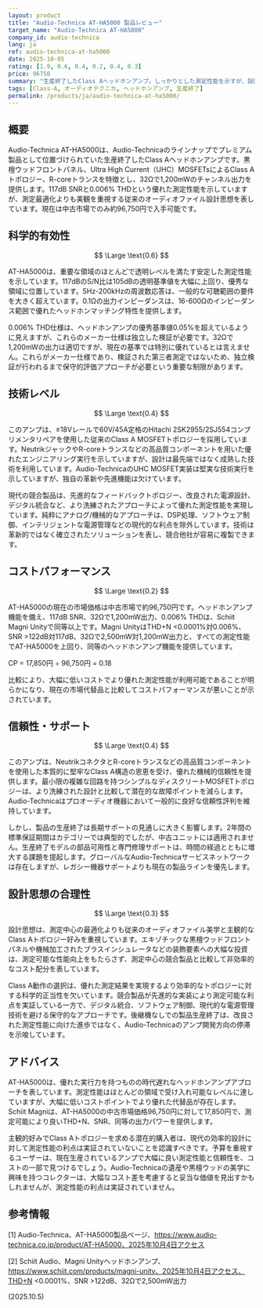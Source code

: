 ```yaml
---
layout: product
title: "Audio-Technica AT-HA5000 製品レビュー"
target_name: "Audio-Technica AT-HA5000"
company_id: audio-technica
lang: ja
ref: audio-technica-at-ha5000
date: 2025-10-05
rating: [1.9, 0.6, 0.4, 0.2, 0.4, 0.3]
price: 96750
summary: "生産終了したClass Aヘッドホンアンプ。しっかりとした測定性能を示すが、設計アプローチが時代遅れで、現代の代替製品と比較してコストパフォーマンスが悪い。"
tags: [Class-A, オーディオテクニカ, ヘッドホンアンプ, 生産終了]
permalink: /products/ja/audio-technica-at-ha5000/
---
```

## 概要

Audio-Technica AT-HA5000は、Audio-Technicaのラインナップでプレミアム製品として位置づけられていた生産終了したClass Aヘッドホンアンプです。黒檀ウッドフロントパネル、Ultra High Current（UHC）MOSFETsによるClass Aトポロジー、R-coreトランスを特徴とし、32Ωで1,200mWのチャンネル出力を提供します。117dB SNRと0.006% THDという優れた測定性能を示していますが、測定最適化よりも美観を重視する従来のオーディオファイル設計思想を表しています。現在は中古市場でのみ約96,750円で入手可能です。

## 科学的有効性

$$ \Large \text{0.6} $$

AT-HA5000は、重要な領域のほとんどで透明レベルを満たす安定した測定性能を示しています。117dBのS/N比は105dBの透明基準値を大幅に上回り、優秀な領域に位置しています。5Hz-200kHzの周波数応答は、一般的な可聴範囲の要件を大きく超えています。0.1Ωの出力インピーダンスは、16-600Ωのインピーダンス範囲で優れたヘッドホンマッチング特性を提供します。

0.006% THD仕様は、ヘッドホンアンプの優秀基準値0.05%を超えているように見えますが、これらのメーカー仕様は独立した検証が必要です。32Ωで1,200mWの出力は適切ですが、現在の基準では特別に優れているとは言えません。これらがメーカー仕様であり、検証された第三者測定ではないため、独立検証が行われるまで保守的評価アプローチが必要という重要な制限があります。

## 技術レベル

$$ \Large \text{0.4} $$

このアンプは、±18Vレールで60V/45A定格のHitachi 2SK2955/2SJ554コンプリメンタリペアを使用した従来のClass A MOSFETトポロジーを採用しています。NeutrikジャックやR-coreトランスなどの高品質コンポーネントを用いた優れたエンジニアリング実行を示していますが、設計は最先端ではなく成熟した技術を利用しています。Audio-TechnicaのUHC MOSFET実装は堅実な技術実行を示していますが、独自の革新や先進機能は欠けています。

現代の競合製品は、先進的なフィードバックトポロジー、改良された電源設計、デジタル統合など、より洗練されたアプローチによって優れた測定性能を実現しています。純粋にアナログ/機械的なアプローチは、DSP処理、ソフトウェア制御、インテリジェントな電源管理などの現代的な利点を除外しています。技術は革新的ではなく確立されたソリューションを表し、競合他社が容易に複製できます。

## コストパフォーマンス

$$ \Large \text{0.2} $$

AT-HA5000の現在の市場価格は中古市場で約96,750円です。ヘッドホンアンプ機能を備え、117dB SNR、32Ωで1,200mW出力、0.006% THDは、Schiit Magni Unityで同等以上です。Magni UnityはTHD+N <0.0001%対0.006%、SNR >122dB対117dB、32Ωで2,500mW対1,200mW出力と、すべての測定性能でAT-HA5000を上回り、同等のヘッドホンアンプ機能を提供しています。

CP = 17,850円 ÷ 96,750円 = 0.18

比較により、大幅に低いコストでより優れた測定性能が利用可能であることが明らかになり、現在の市場代替品と比較してコストパフォーマンスが悪いことが示されています。

## 信頼性・サポート

$$ \Large \text{0.4} $$

このアンプは、NeutrikコネクタとR-coreトランスなどの高品質コンポーネントを使用した本質的に堅牢なClass A構造の恩恵を受け、優れた機械的信頼性を提供します。最小限の複雑な回路を持つシンプルなディスクリートMOSFETトポロジーは、より洗練された設計と比較して潜在的な故障ポイントを減らします。Audio-Technicaはプロオーディオ機器において一般的に良好な信頼性評判を維持しています。

しかし、製品の生産終了は長期サポートの見通しに大きく影響します。2年間の標準保証期間はカテゴリーでは典型的でしたが、中古ユニットには適用されません。生産終了モデルの部品可用性と専門修理サポートは、時間の経過とともに増大する課題を提起します。グローバルなAudio-Technicaサービスネットワークは存在しますが、レガシー機器サポートよりも現在の製品ラインを優先します。

## 設計思想の合理性

$$ \Large \text{0.3} $$

設計思想は、測定中心の最適化よりも従来のオーディオファイル美学と主観的なClass Aトポロジー好みを重視しています。エキゾチックな黒檀ウッドフロントパネルや機械加工されたブラスインシュレータなどの装飾要素への大幅な投資は、測定可能な性能向上をもたらさず、測定中心の競合製品と比較して非効率的なコスト配分を表しています。

Class A動作の選択は、優れた測定結果を実現するより効率的なトポロジーに対する科学的正当性を欠いています。競合製品が先進的な実装により測定可能な利点を実証している一方で、デジタル統合、ソフトウェア制御、現代的な電源管理技術を避ける保守的なアプローチです。後継機なしでの製品生産終了は、改良された測定性能に向けた進歩ではなく、Audio-Technicaのアンプ開発方向の停滞を示唆しています。

## アドバイス

AT-HA5000は、優れた実行力を持つものの時代遅れなヘッドホンアンプアプローチを表しています。測定性能はほとんどの領域で受け入れ可能なレベルに達していますが、大幅に低いコストポイントでより優れた代替品が存在します。Schiit Magniは、AT-HA5000の中古市場価格96,750円に対して17,850円で、測定可能により良いTHD+N、SNR、同等の出力パワーを提供します。

主観的好みでClass Aトポロジーを求める潜在的購入者は、現代の効率的設計に対して測定性能の利点は実証されていないことを認識すべきです。予算を重視するユーザーは、現在生産されているアンプで大幅に良い測定性能と信頼性を、コストの一部で見つけるでしょう。Audio-Technicaの遺産や黒檀ウッドの美学に興味を持つコレクターは、大幅なコスト差を考慮すると妥当な価値を見出すかもしれませんが、測定性能の利点は実証されていません。

## 参考情報

[1] Audio-Technica、AT-HA5000製品ページ、https://www.audio-technica.co.jp/product/AT-HA5000、2025年10月4日アクセス

[2] Schiit Audio、Magni Unityヘッドホンアンプ、https://www.schiit.com/products/magni-unity、2025年10月4日アクセス、THD+N <0.0001%、SNR >122dB、32Ωで2,500mW出力

(2025.10.5)